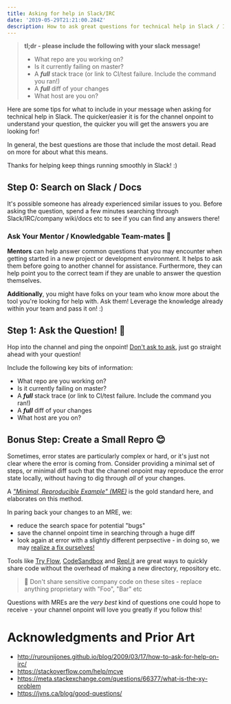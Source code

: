 ```yaml
---
title: Asking for help in Slack/IRC
date: '2019-05-29T21:21:00.284Z'
description: How to ask great questions for technical help in Slack / IRC
---
```


> **tl;dr - please include the following with your slack message!**
>
> - What repo are you working on?
> - Is it currently failing on master?
> - A **_full_** stack trace (or link to CI/test failure. Include the command you ran!)
> - A **_full_** diff of your changes
> - What host are you on?

Here are some tips for what to include in your message when asking for technical help in Slack. The quicker/easier it is for the channel onpoint to understand your question, the quicker you will get the answers you are looking for!

In general, the best questions are those that include the most detail. Read on more for about what this means.

Thanks for helping keep things running smoothly in Slack! :)

## Step 0: Search on Slack / Docs

It's possible someone has already experienced similar issues to you. Before asking the question, spend a few minutes searching through Slack/IRC/company wiki/docs etc to see if you can find any answers there!

### Ask Your Mentor / Knowledgable Team-mates 🤔

**Mentors** can help answer common questions that you may encounter when getting started in a new project or development environment. It helps to ask them before going to another channel for assistance. Furthermore, they can help point you to the correct team if they are unable to answer the question themselves.

**Additionally**, you might have folks on your team who know more about the tool you're looking for help with. Ask them! Leverage the knowledge already within your team and pass it on! :)

## Step 1: Ask the Question! 📣

Hop into the channel and ping the onpoint! [Don't ask to ask](http://rurounijones.github.io/blog/2009/03/17/how-to-ask-for-help-on-irc/), just go straight ahead with your question!

Include the following key bits of information:

-   What repo are you working on?
-   Is it currently failing on master?
-   A **_full_** stack trace (or link to CI/test failure. Include the command you ran!)
-   A **_full_** diff of your changes
-   What host are you on?

## Bonus Step: Create a Small Repro 😊

Sometimes, error states are particularly complex or hard, or it's just not clear where the error is coming from. Consider providing a minimal set of steps, or minimal diff such that the channel onpoint may reproduce the error state locally, without having to dig through _all_ of your changes.

A [_"Minimal, Reproducible Example" (MRE)_](https://stackoverflow.com/help/mcve) is the gold standard here, and elaborates on this method.

In paring back your changes to an MRE, we:

-   reduce the search space for potential "bugs"
-   save the channel onpoint time in searching through a huge diff
-   look again at error with a slightly different perpsective - in doing so, we may [realize a fix ourselves!](https://en.wikipedia.org/wiki/Unintended_consequences)

Tools like [Try Flow](https://flow.org/try/), [CodeSandbox](https://codesandbox.io/) and [Repl.it](https://repl.it/) are great ways to quickly share code without the overhead of making a new directory, repository etc.

> 🚨 Don't share sensitive company code on these sites - replace anything proprietary with "Foo", "Bar" etc

Questions with MREs are the _very best_ kind of questions one could hope to receive - your channel onpoint will love you greatly if you follow this!

# Acknowledgments and Prior Art

-   http://rurounijones.github.io/blog/2009/03/17/how-to-ask-for-help-on-irc/
-   https://stackoverflow.com/help/mcve
-   https://meta.stackexchange.com/questions/66377/what-is-the-xy-problem
-   https://jvns.ca/blog/good-questions/
